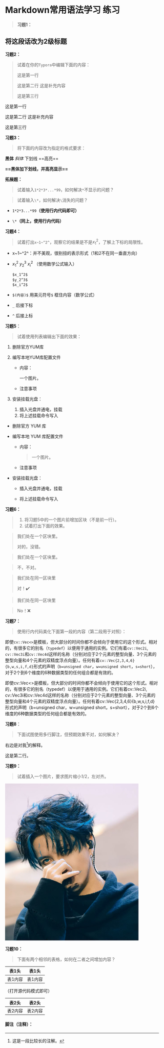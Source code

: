# Markdown常用语法学习 练习



> **习题1：**

## 将这段话改为2级标题



**习题2：**

> 试着在你的`Typora`中编辑下面的内容：
>
> 这是第一行
>
> 这是第二行 这是补充内容
>
> 这是第三行

这是第一行

这是第二行 这是补充内容

这是第三行



**习题3：**

> 将下面的内容改为指定的格式要求：

**黑体** *斜体* 下划线 ==高亮==

**==黑体加下划线，并高亮显示==**

**拓展题：**

> 试着输入`1*2*3*...*99`，如何解决`*`不显示的问题？

> 试着输入`\*`，如何解决`\`消失的问题？

- `1*2*3...*99`**（使用行内代码即可）**

-  `\*`**（同上，使用行内代码）**



**习题4：**

> 试着打出`x~1~^2^`，观察它的结果是不是$x_1^2$，了解上下标的局限性。

- x~1~^2^：并不美观，很别扭的表示形式（1和2不在同一垂直方向）

- $x_1^2$ $y_2^3$ $x_i^2$ （使用数学公式输入）

  ```markdown
  $x_1^2$ 
  $y_2^3$ 
  $x_i^2$ 
  ```

* `$(内容)$` 用美元符号`$` 框住内容（数学公式）
* `_` 后接下标
  
* `^` 后接上标



**习题5**：

> 试着使用列表编辑出下面的效果：

1. 删除官方YUM库

2. 编写本地YUM库配置文件

   - 内容：

     一个图片。

   - 注意事项

3. 安装挂载光盘：

   1. 插入光盘并通电，挂载
   2. 将上述挂载命令写入



- 删除官方 YUM 库

- 编写本地 YUM 库配置文件

  - 内容：

    > 一个图片。

  - 注意事项

- 安装挂载光盘：

  * 插入光盘并通电，挂载

  * 将上述挂载命令写入




**习题6：**

> 1. 将习题5中的一个图片前增加区块（不是前一行）。
> 2. 试着打出下面的效果。

> 我们处在一个区块里。
>
> 对的，没错。

> 我们处在一个区块里。

> 不，不对。



> 我们处在同一区块里
>
> 对！✔️

> 我们处在同一区块里

> No！❌



**习题7：**

> 使用行内代码美化下面第一段的内容（第二段用于对照）：

即使`cv::Vec<>`是模板，但大部分的时间你都不会倾向于使用它的这个形式。相对的，有很多它的别名（`typedef`）以便用于通用的实例。它们有着`cv::Vec2i`,` cv::Vec3i`和`cv::Vec4d`这样的名称（分别对应于2个元素的整型向量、3个元素的整型向量和4个元素的双精度浮点向量）。任何有着`cv::Vec{2,3,4,6}{b,w,s,i,f,d}`形式的声明（`b=unsigned char`，`w=unsigned short`，`s=short`），对于2个到6个维度的6种数据类型的任何组合都是有效的。

即使cv::Vec<>是模板，但大部分的时间你都不会倾向于使用它的这个形式。相对的，有很多它的别名（typedef）以便用于通用的实例。它们有着cv::Vec2i, cv::Vec3i和cv::Vec4d这样的名称（分别对应于2个元素的整型向量、3个元素的整型向量和4个元素的双精度浮点向量）。任何有着cv::Vec{2,3,4,6}{b,w,s,i,f,d}形式的声明（b=unsigned char，w=unsigned short，s=short），对于2个到6个维度的6种数据类型的任何组合都是有效的。

**习题8**：

> 下面试图使用多行脚注，但预期效果不对，如何解决？

右边是对我[^1]的解释。

这是第二行。

**习题9：**

> 试着插入一个图片，要求图片缩小1/2，左对齐。

<img src="./assets/image-20250320202359630-1742473445421-4.png" alt="image-20250320202359630" style="zoom:50%;" />

**习题10：**

> 下面有两个相邻的表格，如何在二者之间增加内容？

| 表1头   | 表1头   |
| ------- | ------- |
| 表1内容 | 表1内容 |

（打开源代码模式即可）

| 表2头   | 表2头   |
| ------- | ------- |
| 表2内容 | 表2内容 |



#### 脚注（注释）：

[^1]:这是一段比较长的注解。

